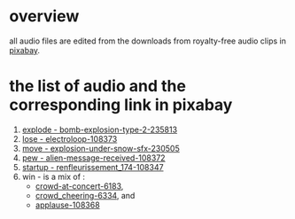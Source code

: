 # overview

all audio files are edited from the downloads from royalty-free audio clips in [pixabay][link-0].

# the list of audio and the corresponding link in pixabay
1. [explode - bomb-explosion-type-2-235813][link-1]
1. [lose - electroloop-108373][link-2]
1. [move - explosion-under-snow-sfx-230505][link-3]
1. [pew - alien-message-received-108372][link-4]
1. [startup - renfleurissement_174-108347][link-5]
1. win - is a mix of :
    - [crowd-at-concert-6183][link-6],
    - [crowd_cheering-6334][link-7], and
    - [applause-108368][link-8]

[comments]: -----------------------------
[link-0]: https://pixabay.com/
[link-1]: https://pixabay.com/sound-effects/search/bomb-explosion-type-2-235813/
[link-2]: https://pixabay.com/sound-effects/search/electroloop-108373/
[link-3]: https://pixabay.com/sound-effects/search/explosion-under-snow-sfx-230505/
[link-4]: https://pixabay.com/sound-effects/search/alien-message-received-108372/
[link-5]: https://pixabay.com/sound-effects/search/renfleurissement_174-108347/
[link-6]: https://pixabay.com/sound-effects/search/crowd-at-concert-6183/
[link-7]: https://pixabay.com/sound-effects/search/crowd_cheering-6334/
[link-8]: https://pixabay.com/sound-effects/search/applause-108368/

